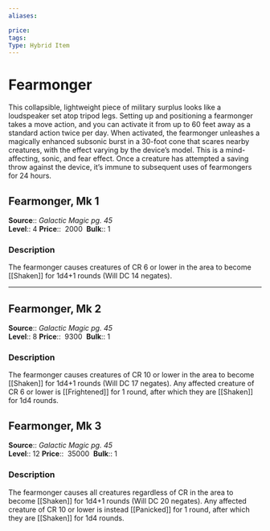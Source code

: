 ```yaml
---
aliases: 

price:  
tags: 
Type: Hybrid Item
---
```


# Fearmonger

This collapsible, lightweight piece of military surplus looks like a loudspeaker set atop tripod legs. Setting up and positioning a fearmonger takes a move action, and you can activate it from up to 60 feet away as a standard action twice per day. When activated, the fearmonger unleashes a magically enhanced subsonic burst in a 30-foot cone that scares nearby creatures, with the effect varying by the device’s model. This is a mind-affecting, sonic, and fear effect. Once a creature has attempted a saving throw against the device, it’s immune to subsequent uses of fearmongers for 24 hours.  

## Fearmonger, Mk 1

**Source**:: _Galactic Magic pg. 45_  
**Level**:: 4
**Price**::  2000 
**Bulk**:: 1

### Description

The fearmonger causes creatures of CR 6 or lower in the area to become [[Shaken]] for 1d4+1 rounds (Will DC 14 negates).

---

## Fearmonger, Mk 2

**Source**:: _Galactic Magic pg. 45_  
**Level**:: 8
**Price**::  9300 
**Bulk**:: 1

### Description

The fearmonger causes creatures of CR 10 or lower in the area to become [[Shaken]] for 1d4+1 rounds (Will DC 17 negates). Any affected creature of CR 6 or lower is [[Frightened]] for 1 round, after which they are [[Shaken]] for 1d4 rounds.

## Fearmonger, Mk 3

**Source**:: _Galactic Magic pg. 45_  
**Level**:: 12
**Price**::  35000 
**Bulk**:: 1

### Description

The fearmonger causes all creatures regardless of CR in the area to become [[Shaken]] for 1d4+1 rounds (Will DC 20 negates). Any affected creature of CR 10 or lower is instead [[Panicked]] for 1 round, after which they are [[Shaken]] for 1d4 rounds.
